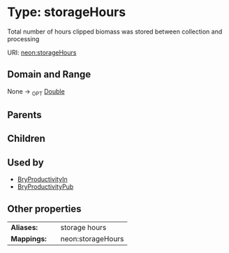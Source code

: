 
# Type: storageHours


Total number of hours clipped biomass was stored between collection and processing

URI: [neon:storageHours](https://data.neonscience.org/storageHours)


## Domain and Range

None ->  <sub>OPT</sub> [Double](types/Double.md)

## Parents


## Children


## Used by

 * [BryProductivityIn](BryProductivityIn.md)
 * [BryProductivityPub](BryProductivityPub.md)

## Other properties

|  |  |  |
| --- | --- | --- |
| **Aliases:** | | storage hours |
| **Mappings:** | | neon:storageHours |


